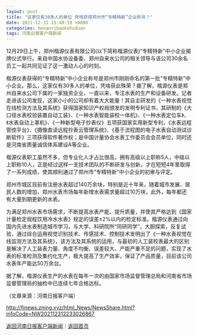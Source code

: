```yaml
---
layout: post
title: "这家仅有30多人的单位 凭啥获得郑州市“专精特新”企业称号？"
date: 2021-12-31 15:49:19 +0800
categories: henanribaokehuduan
tags: 河南日报客户端新闻
---
```

<p>12月29日上午，郑州楷源仪表有限公司(以下简称楷源仪表)“专精特新”中小企业揭牌仪式举行。来自中国水协设备委、郑州自来水公司的相关领导与该公司30余名员工一起共同见证了这一激动人心的时刻。</p>
 <p>楷源仪表获得的“专精特新”中小企业称号是郑州市刚刚命名的第一批“专精特新”中小企业。那么，这家仅有30多人的单位，凭啥获此殊荣？据了解，楷源仪表是郑州自来水公司下属的一家独资企业，一直以来，专注水表的生产和设备研发。记者走进该公司发现，这家小小的公司却有着大大能量！其自主研发的《一种水表视觉在线检测方法及其系统》获得国家知识产权局颁发的发明专利证书，其研制的《大口径水表校验装置自动工装》、《一种水表智能装校一体机》、《一种水表定位车》、《水表自动上罩机》、《一种新型电子抄表仪》五项获国家实用新型专利，《水表远程管控平台》、《摄像直读远程抄表云管理系统》、《基于流程图的电子水表自动测试诊断软件》三项获得软件著作权；是中国计量协会水表工作委员会会员单位，同时还是河南省质量诚信体系建设A等企业。</p>
 <p>楷源仪表职工虽然不多，但专业化人才占比很高，拥有高级以上职称5人，中级以上职称10人，正是经过这样一支技术团队的不断研发与创新，才在短短4年里取得了一系列成绩，使其顺利通过了郑州市“专精特新”中小企业的初审与评定。</p>
 <p>郑州市城区目前有注册水表超过140万余块，特别是近十年来，随着城市发展、居民人数的增加，郑州水表市场每年新增水表需求量超过10万块，此外，每年都还有大量到期更新的水表。</p>
 <p>为满足郑州水表市场需求，不断提高水表产能、提升质量，并使其严格达到《国家计量检定规程饮用冷水水表》规定的误差±2%以内的检定标准。楷源仪表通过向国内先进水表制造城市学习，与大学、科研院所“同研同学”，大胆探索，反复试验，通过综合运用视觉识别技术、传感技术、控制技术发明出了《一种水表视觉在线监测方法及其系统》，该方法及其系统的运用，与最初的人工装校表最大的区别是解决了人工装表力量、角度不均衡、误差较大、产能严重不足的问题，实现了水表的标准检测及集约化生产，极大提高了生产效率，保证了产品质量，目前该公司水表年产能达50万余台。</p>
 <p>据了解，楷源仪表生产的水表在每年一次的由国家市场监督管理总局和河南省市场监督管理局的抽检中已连续七年合格达标。</p><p class="em_media">（文章来源：河南日报客户端）</p>

<http://finews.zning.xyz/html_News/NewsShare.html?infoCode=NW202112312233026867>

[返回河南日报客户端新闻](//finews.withounder.com/category/henanribaokehuduan.html)｜[返回首页](//finews.withounder.com/)